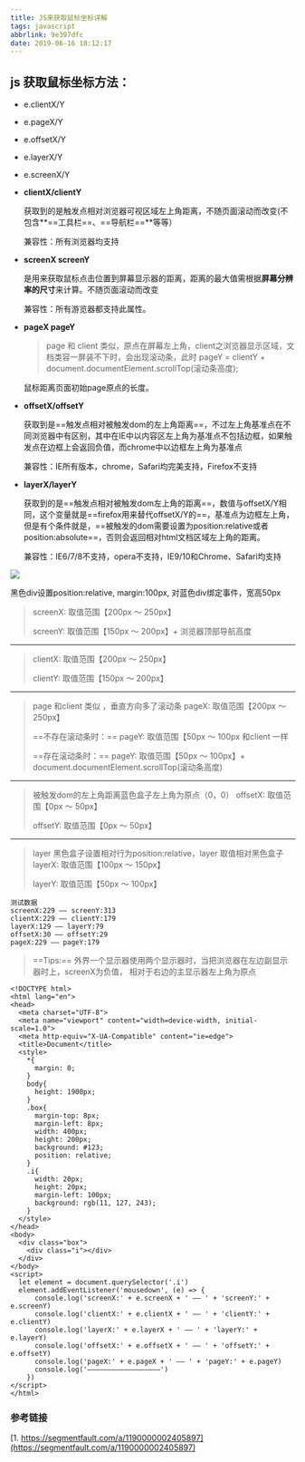 ```yaml
---
title: JS来获取鼠标坐标详解
tags: javascript
abbrlink: 9e397dfc
date: 2019-06-16 18:12:17
---
```

## js 获取鼠标坐标方法：

- e.clientX/Y
- e.pageX/Y
- e.offsetX/Y
- e.layerX/Y
- e.screenX/Y

- **clientX/clientY**

    获取到的是触发点相对浏览器可视区域左上角距离，不随页面滚动而改变(不包含**==工具栏==、==导航栏==**等等）

    兼容性：所有浏览器均支持

- **screenX screenY**

    是用来获取鼠标点击位置到屏幕显示器的距离，距离的最大值需根据**屏幕分辨率的尺寸**来计算。不随页面滚动而改变

    兼容性：所有游览器都支持此属性。

- **pageX pageY**
    > page 和 client 类似，原点在屏幕左上角，client之浏览器显示区域，文档类容一屏装不下时，会出现滚动条，此时
    pageY = clientY + document.documentElement.scrollTop(滚动条高度);

    鼠标距离页面初始page原点的长度。

- **offsetX/offsetY**

    获取到是==触发点相对被触发dom的左上角距离==，不过左上角基准点在不同浏览器中有区别，其中在IE中以内容区左上角为基准点不包括边框，如果触发点在边框上会返回负值，而chrome中以边框左上角为基准点

    兼容性：IE所有版本，chrome，Safari均完美支持，Firefox不支持

- **layerX/layerY**

    获取到的是==触发点相对被触发dom左上角的距离==，数值与offsetX/Y相同，这个变量就是==firefox用来替代offsetX/Y的==，基准点为边框左上角，但是有个条件就是，==被触发的dom需要设置为position:relative或者position:absolute==，否则会返回相对html文档区域左上角的距离。

    兼容性：IE6/7/8不支持，opera不支持，IE9/10和Chrome、Safari均支持

![](https://note.youdao.com/yws/public/resource/80719707d48b241ad1ae34ab7e29ff67/xmlnote/A216DC35B5CB4E709DBC0CEF57931594/2354)

黑色div设置position:relative, margin:100px,
对蓝色div绑定事件，宽高50px
> screenX: 取值范围【200px ～ 250px】
>
> screenY: 取值范围【150px ～ 200px】+ 浏览器顶部导航高度
---
> clientX: 取值范围【200px ～ 250px】
>
> clientY: 取值范围【150px ～ 200px】
---
> page 和client 类似 ，垂直方向多了滚动条
> pageX: 取值范围【200px ～ 250px】
>
>==不存在滚动条时：== pageY: 取值范围【50px ～ 100px 和client 一样
>
> ==存在滚动条时：== pageY: 取值范围【50px ～ 100px】+ document.documentElement.scrollTop(滚动条高度)
---
> 被触发dom的左上角距离蓝色盒子左上角为原点（0，0）
> offsetX: 取值范围【0px ～ 50px】
>
> offsetY: 取值范围【0px ～ 50px】
---
> layer 黑色盒子设置相对行为position:relative，layer 取值相对黑色盒子
> layerX: 取值范围【100px ～ 150px】
>
> layerY: 取值范围【50px ～ 100px】



```
测试数据
screenX:229 —— screenY:313
clientX:229 —— clientY:179
layerX:129 —— layerY:79
offsetX:30 —— offsetY:29
pageX:229 —— pageY:179
```
> ==Tips:== 外界一个显示器使用两个显示器时，当把浏览器在左边副显示器时上，screenX为负值， 相对于右边的主显示器左上角为原点
```
<!DOCTYPE html>
<html lang="en">
<head>
  <meta charset="UTF-8">
  <meta name="viewport" content="width=device-width, initial-scale=1.0">
  <meta http-equiv="X-UA-Compatible" content="ie=edge">
  <title>Document</title>
  <style>
    *{
      margin: 0;
    }
    body{
      height: 1900px;
    }
    .box{
      margin-top: 8px;
      margin-left: 8px;
      width: 400px;
      height: 200px;
      background: #123;
      position: relative;
    }
    .i{
      width: 20px;
      height: 20px;
      margin-left: 100px;
      background: rgb(11, 127, 243);
    }
  </style>
</head>
<body>
  <div class="box">
    <div class="i"></div>
  </div>
</body>
<script>
  let element = document.querySelector('.i')
  element.addEventListener('mousedown', (e) => {
      console.log('screenX:' + e.screenX + ' —— ' + 'screenY:' + e.screenY)
      console.log('clientX:' + e.clientX + ' —— ' + 'clientY:' + e.clientY)
      console.log('layerX:' + e.layerX + ' —— ' + 'layerY:' + e.layerY)
      console.log('offsetX:' + e.offsetX + ' —— ' + 'offsetY:' + e.offsetY)
      console.log('pageX:' + e.pageX + ' —— ' + 'pageY:' + e.pageY)
      console.log('——————————————————')
    })
</script>
</html>
```
### 参考链接
[1. https://segmentfault.com/a/1190000002405897](https://segmentfault.com/a/1190000002405897)